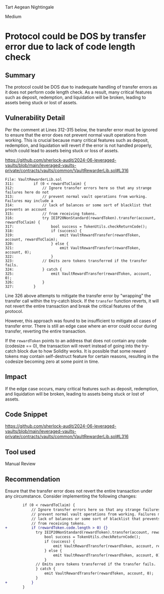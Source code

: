 Tart Aegean Nightingale

Medium

# Protocol could be DOS by transfer error due to lack of code length check

## Summary

The protocol could be DOS due to inadequate handling of transfer errors as it does not perform code length check. As a result, many critical features such as deposit, redemption, and liquidation will be broken, leading to assets being stuck or lost of assets.

## Vulnerability Detail

Per the comment at Lines 312-315 below, the transfer error must be ignored to ensure that the error does not prevent normal vault operations from working. This is crucial because many critical features such as deposit, redemption, and liquidation will revert if the error is not handled properly, which could lead to assets being stuck or loss of assets.

https://github.com/sherlock-audit/2024-06-leveraged-vaults/blob/main/leveraged-vaults-private/contracts/vaults/common/VaultRewarderLib.sol#L316

```solidity
File: VaultRewarderLib.sol
311:         if (0 < rewardToClaim) {
312:             // Ignore transfer errors here so that any strange failures here do not
313:             // prevent normal vault operations from working. Failures may include a
314:             // lack of balances or some sort of blacklist that prevents an account
315:             // from receiving tokens.
316:             try IEIP20NonStandard(rewardToken).transfer(account, rewardToClaim) {
317:                 bool success = TokenUtils.checkReturnCode();
318:                 if (success) {
319:                     emit VaultRewardTransfer(rewardToken, account, rewardToClaim);
320:                 } else {
321:                     emit VaultRewardTransfer(rewardToken, account, 0);
322:                 }
323:             // Emits zero tokens transferred if the transfer fails.
324:             } catch {
325:                 emit VaultRewardTransfer(rewardToken, account, 0);
326:             }
327:         }
```

Line 326 above attempts to mitigate the transfer error by "wrapping" the transfer call within the try-catch block. If the `transfer` function reverts, it will not revert the entire transaction and break the critical features of the protocol.

However, this approach was found to be insufficient to mitigate all cases of transfer error. There is still an edge case where an error could occur during transfer, reverting the entire transaction.

If the `rewardToken` points to an address that does not contain any code (codesize == 0), the transaction will revert instead of going into the try-catch block due to how Solidity works. It is possible that some reward tokens may contain self-destruct feature for certain reasons, resulting in the codesize becoming zero at some point in time.

## Impact

If the edge case occurs, many critical features such as deposit, redemption, and liquidation will be broken, leading to assets being stuck or lost of assets.

## Code Snippet

https://github.com/sherlock-audit/2024-06-leveraged-vaults/blob/main/leveraged-vaults-private/contracts/vaults/common/VaultRewarderLib.sol#L316

## Tool used

Manual Review

## Recommendation

Ensure that the transfer error does not revert the entire transaction under any circumstance. Consider implementing the following changes:

```diff
        if (0 < rewardToClaim) {
            // Ignore transfer errors here so that any strange failures here do not
            // prevent normal vault operations from working. Failures may include a
            // lack of balances or some sort of blacklist that prevents an account
            // from receiving tokens.
+           if (rewardToken.code.length > 0) {}
              try IEIP20NonStandard(rewardToken).transfer(account, rewardToClaim) {
                  bool success = TokenUtils.checkReturnCode();
                  if (success) {
                      emit VaultRewardTransfer(rewardToken, account, rewardToClaim);
                  } else {
                      emit VaultRewardTransfer(rewardToken, account, 0);
                  }
              // Emits zero tokens transferred if the transfer fails.
              } catch {
                  emit VaultRewardTransfer(rewardToken, account, 0);
              }
+           }
        }
```